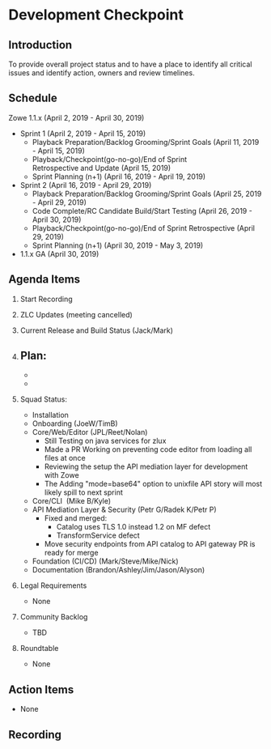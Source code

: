 # Development Checkpoint

Introduction
------------
To provide overall project status and to have a place to identify all critical issues and identify action, owners and review timelines.

Schedule
--------
Zowe 1.1.x (April 2, 2019 -	April 30, 2019)
- Sprint 1 (April 2, 2019	- April 15, 2019)
  - Playback Preparation/Backlog Grooming/Sprint Goals (April 11, 2019 - April 15, 2019)
  - Playback/Checkpoint(go-no-go)/End of Sprint Retrospective and Update (April 15, 2019)
  - Sprint Planning (n+1) (April 16, 2019 - April 19, 2019)
- Sprint 2 (April 16, 2019 - April 29, 2019)
  - Playback Preparation/Backlog Grooming/Sprint Goals (April 25, 2019 - April 29, 2019)
  - Code Complete/RC Candidate Build/Start Testing (April 26, 2019 - April 30, 2019)
  - Playback/Checkpoint(go-no-go)/End of Sprint Retrospective (April 29, 2019)
  - Sprint Planning (n+1) (April 30, 2019	- May 3, 2019)
- 1.1.x GA (April 30, 2019)


Agenda Items
------------
1. Start Recording
2. ZLC Updates (meeting cancelled)
3. Current Release and Build Status (Jack/Mark)
4. Plan:
    -
    -
    -
5. Squad Status:
    - Installation
    - Onboarding (JoeW/TimB)
    - Core/Web/Editor (JPL/Reet/Nolan)
      - Still Testing on java services for zlux
      - Made a PR Working on preventing code editor from loading all files at once
      - Reviewing the setup the API mediation layer for development with Zowe
      - The Adding "mode=base64" option to unixfile API story will most likely spill to next sprint
    - Core/CLI  (Mike B/Kyle)
    - API Mediation Layer & Security (Petr G/Radek K/Petr P)
      - Fixed and merged: 
        - Catalog uses TLS 1.0 instead 1.2 on MF defect  
        - TransformService defect
      - Move security endpoints from API catalog to API gateway PR is ready for merge             
    - Foundation (CI/CD) (Mark/Steve/Mike/Nick)
    - Documentation (Brandon/Ashley/Jim/Jason/Alyson)


6. Legal Requirements
    - None

7. Community Backlog
    - TBD
8. Roundtable
    - None

Action Items
------------
- None


Recording
-------------------------
